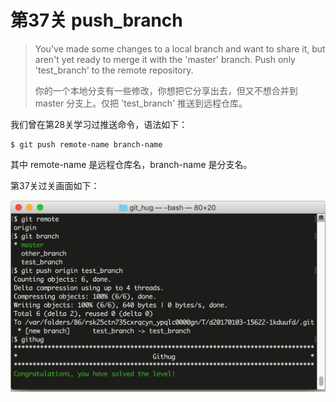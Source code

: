 # 第37关 push_branch

> You've made some changes to a local branch and want to share it, but aren't yet ready to merge it with the 'master' branch.  Push only 'test_branch' to the remote repository.
> 
> 你的一个本地分支有一些修改，你想把它分享出去，但又不想合并到 master 分支上。仅把 'test_branch' 推送到远程仓库。

我们曾在第28关学习过推送命令，语法如下：

```
$ git push remote-name branch-name
```

其中 remote-name 是远程仓库名，branch-name 是分支名。

第37关过关画面如下：

![第37关 push_branch](images/level-37-push-branch.png)